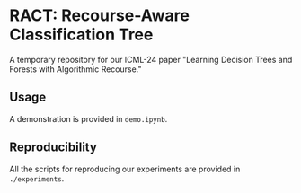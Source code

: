 # RACT: Recourse-Aware Classification Tree

A temporary repository for our ICML-24 paper "Learning Decision Trees and Forests with Algorithmic Recourse." 

## Usage
A demonstration is provided in `demo.ipynb`. 

## Reproducibility
All the scripts for reproducing our experiments are provided in `./experiments`. 


